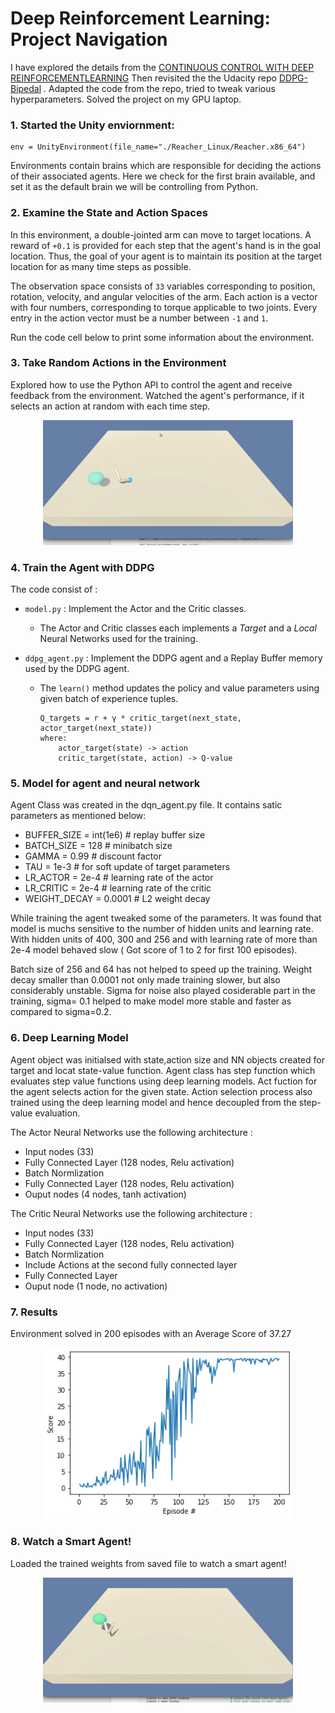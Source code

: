 # Deep Reinforcement Learning: Project Navigation


I have explored the details from the [CONTINUOUS CONTROL WITH DEEP REINFORCEMENTLEARNING](https://arxiv.org/pdf/1509.02971.pdf) 
Then revisited the the Udacity repo [DDPG-Bipedal](https://github.com/udacity/deep-reinforcement-learning/tree/master/ddpg-bipedal) . Adapted the code from the repo, tried to tweak various hyperparameters. Solved the project on my GPU laptop.

### 1. Started the Unity enviornment:
```
env = UnityEnvironment(file_name="./Reacher_Linux/Reacher.x86_64")
```
Environments contain brains which are responsible for deciding the actions of their associated agents. Here we check for the first brain available, and set it as the default brain we will be controlling from Python.

### 2. Examine the State and Action Spaces

In this environment, a double-jointed arm can move to target locations. A reward of `+0.1` is provided for each step that the agent's hand is in the goal location. Thus, the goal of your agent is to maintain its position at the target location for as many time steps as possible.

The observation space consists of `33` variables corresponding to position, rotation, velocity, and angular velocities of the arm.  Each action is a vector with four numbers, corresponding to torque applicable to two joints.  Every entry in the action vector must be a number between `-1` and `1`.

Run the code cell below to print some information about the environment.

### 3. Take Random Actions in the Environment

Explored how to use the Python API to control the agent and receive feedback from the environment. Watched the agent's performance, if it selects an action at random with each time step.

<p align=center><img src="NonTrainedAgent.gif" alt="agent" width="400" height="200"/></p>

### 4. Train the Agent with DDPG

The code consist of :

- `model.py` : Implement the Actor and the Critic classes.
    - The Actor and Critic classes each implements a *Target* and a *Local* Neural Networks used for the training.
    
- `ddpg_agent.py` : Implement the DDPG agent and a Replay Buffer memory used by the DDPG agent.
    
    - The `learn()` method updates the policy and value parameters using given batch of experience tuples.
        ```
        Q_targets = r + γ * critic_target(next_state, actor_target(next_state))
        where:
            actor_target(state) -> action
            critic_target(state, action) -> Q-value
        ```

### 5. Model for agent and neural network
Agent Class was created in the dqn_agent.py file. It contains satic parameters as mentioned below:

- BUFFER_SIZE = int(1e6)  # replay buffer size
- BATCH_SIZE = 128        # minibatch size
- GAMMA = 0.99            # discount factor
- TAU = 1e-3              # for soft update of target parameters
- LR_ACTOR = 2e-4         # learning rate of the actor 
- LR_CRITIC = 2e-4        # learning rate of the critic
- WEIGHT_DECAY = 0.0001  # L2 weight decay

While training the agent tweaked some of the parameters. It was found that model is muchs  sensitive to the number of hidden units and learning rate. With hidden units of 400, 300 and 256 and with learning rate of more than 2e-4 model behaved slow ( Got score of 1 to 2 for first 100 episodes).

Batch size of 256 and 64 has not helped to speed up the training. Weight decay smaller than 0.0001 not only made training slower, but also considerably unstable. Sigma for noise also played cosiderable part in the training, sigma= 0.1 helped to make model more stable and faster as compared to sigma=0.2.

### 6. Deep Learning Model
Agent object was initialsed with state,action size and NN objects created for target and locat state-value function.
Agent class has step function which evaluates step value functions using deep learning models. Act fuction for the agent selects action for the given state. Action selection process also trained using the deep learning model and hence decoupled from the step-value evaluation.

The Actor Neural Networks use the following architecture :

- Input nodes (33) 
 - Fully Connected Layer (128 nodes, Relu activation) 
  - Batch Normlization
   - Fully Connected Layer (128 nodes, Relu activation) 
- Ouput nodes (4 nodes, tanh activation)

The Critic Neural Networks use the following architecture :

 - Input nodes (33) 
  - Fully Connected Layer (128 nodes, Relu activation) 
   -  Batch Normlization
   -  Include Actions at the second fully connected layer
   - Fully Connected Layer 
   - Ouput node (1 node, no activation)
### 7. Results

Environment solved in 200 episodes with an Average Score of 37.27

<p align=center><img src="Score.png" alt="scores" width="400"/></p>


### 8. Watch a Smart Agent!
Loaded the trained weights from saved file to watch a smart agent!
<p align=center><img src="TrainedAgent.gif" alt="agent" width="400" height="200"/></p>

















